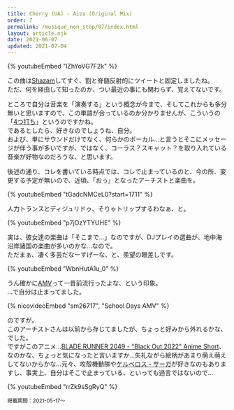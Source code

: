 ```yaml
---
title: Cherry (UA) - Aiza (Original Mix)
order: 7
permalink: /musique_non_stop/07/index.html
layout: article.njk
date: 2021-06-07
updated: 2021-07-04
---
```


{% youtubeEmbed "lZhYoVG7F2k" %}

この曲は[Shazam](https://www.shazam.com/ja)してすぐ、割と脊髄反射的にツイートと固定しましたね。  
ただ、何を経由して知ったのか、つい最近の事にも関わらず、覚えてないです。

ところで自分は音楽を「演奏する」という概念が今まで、そしてこれからも多分無いと思いますので、この単語が合っているのか分かりませんが、こういうの「[4つ打ち](https://ja.wikipedia.org/wiki/4%E3%81%A4%E6%89%93%E3%81%A1)」というのですかね。  
であるとしたら、好きなのでしょうね、自分。  
および、単にサウンドだけでなく、何らかのボーカル…と言うとそこにメッセージが伴う事が多いですが、ではなく、コーラス？スキャット？を取り入れている音楽が好物なのだろうな、と思います。

後述の通り、コレを書いている時点では、コレで止まっているのと、今の所、変更する予定が無いので、近頃、「おっ」となったアーチストと楽曲を。

{% youtubeEmbed "tGadcNMCeL0?start=1711" %}

人力トランスとディジュリドゥ、そりゃトリップするわなぁ、と。

{% youtubeEmbed "p7jOzYTYUHE" %}

実は、彼女達の楽曲は「そこまで…」なのですが、DJプレイの選曲が、地中海沿岸諸国の楽曲が多いのかな…なので。  
ただまぁ、凄く多芸だなーすげーな、と、羨望の眼差しです。

{% youtubeEmbed "WbnHutA1u_0" %}

うん確かに[AMV](https://ja.wikipedia.org/wiki/%E3%82%A2%E3%83%8B%E3%83%A1%E3%83%BB%E3%83%9F%E3%83%A5%E3%83%BC%E3%82%B8%E3%83%83%E3%82%AF%E3%83%BB%E3%83%93%E3%83%87%E3%82%AA)って一昔前流行ったよな、という印象。  
…で自分は止まってました。

{% nicovideoEmbed "sm26717", "School Days AMV" %}

のですが。  
このアーチストさんは以前から存じてましたが、ちょっと好みから外れるかな、でした。  
ですがこのアニメ…[BLADE RUNNER 2049 - "Black Out 2022" Anime Short](https://ja.wikipedia.org/wiki/%E3%83%96%E3%83%AC%E3%83%BC%E3%83%89%E3%83%A9%E3%83%B3%E3%83%8A%E3%83%BC_%E3%83%96%E3%83%A9%E3%83%83%E3%82%AF%E3%82%A2%E3%82%A6%E3%83%882022)、なのかな、ちょっと気になったと言いますか…失礼ながら絵柄があまり萌え萌えしてないからかな…元々、攻殻機動隊や[ケルベロス・サーガ](https://ja.wikipedia.org/wiki/%E3%82%B1%E3%83%AB%E3%83%99%E3%83%AD%E3%82%B9%E3%83%BB%E3%82%B5%E3%83%BC%E3%82%AC)が好きなのもありますし、事実上、自分はそこで止まっている、といっても過言ではないので…

{% youtubeEmbed "rrZk9sSgRyQ" %}

<small>掲載期間：2021-05-17〜</small>

